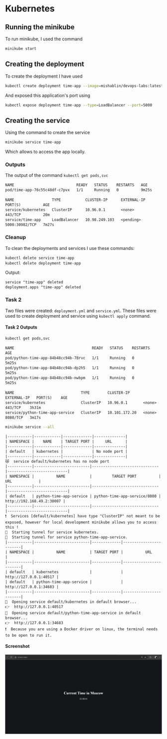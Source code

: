# Kubernetes

## Running the minikube

To run minikube, I used the command

```bash
minikube start
```

## Creating the deployment

To create the deployment I have used

```bash
kubectl create deployment time-app --image=mishablin/devops-labs:latest
```

And exposed this application's port using

```bash
kubectl expose deployment time-app --type=LoadBalancer --port=5000
```

## Creating the service

Using the command to create the service

```bash
minikube service time-app
```

Which allows to access the app locally.

### Outputs

The output of the command `kubectl get pods,svc`

```text
NAME                            READY   STATUS    RESTARTS   AGE
pod/time-app-76c55c48df-c7pvx   1/1     Running   0          9m25s

NAME                 TYPE           CLUSTER-IP      EXTERNAL-IP   PORT(S)          AGE
service/kubernetes   ClusterIP      10.96.0.1       <none>        443/TCP          20m
service/time-app     LoadBalancer   10.98.249.103   <pending>     5000:30982/TCP   7m27s
```

### Cleanup

To clean the deployments and services I use these commands:

```bash
kubectl delete service time-app
kubectl delete deployment time-app
```

Output:

```text
service "time-app" deleted
deployment.apps "time-app" deleted
```

### Task 2

Two files were created: `deployment.yml` and `service.yml`. These files were used to create deployment and service
using `kubectl apply` command.

#### Task 2 Outputs

```bash
kubectl get pods,svc
```

```text
NAME                                   READY   STATUS    RESTARTS   AGE
pod/python-time-app-84b48cc94b-78rvc   1/1     Running   0          5m25s
pod/python-time-app-84b48cc94b-dp2h5   1/1     Running   0          5m25s
pod/python-time-app-84b48cc94b-nwbpm   1/1     Running   0          5m25s

NAME                              TYPE        CLUSTER-IP      EXTERNAL-IP   PORT(S)    AGE
service/kubernetes                ClusterIP   10.96.0.1       <none>        443/TCP    3h31m
service/python-time-app-service   ClusterIP   10.101.172.20   <none>        8080/TCP   3m17s
```

```bash
minikube service --all
```

```text
|-----------|------------|-------------|--------------|
| NAMESPACE |    NAME    | TARGET PORT |     URL      |
|-----------|------------|-------------|--------------|
| default   | kubernetes |             | No node port |
|-----------|------------|-------------|--------------|
😿  service default/kubernetes has no node port
|-----------|-------------------------|------------------------------|---------------------------|
| NAMESPACE |          NAME           |         TARGET PORT          |            URL            |
|-----------|-------------------------|------------------------------|---------------------------|
| default   | python-time-app-service | python-time-app-service/8080 | http://192.168.49.2:30007 |
|-----------|-------------------------|------------------------------|---------------------------|
❗  Services [default/kubernetes] have type "ClusterIP" not meant to be exposed, however for local development minikube allows you to access this !
🏃  Starting tunnel for service kubernetes.
🏃  Starting tunnel for service python-time-app-service.
|-----------|-------------------------|-------------|------------------------|
| NAMESPACE |          NAME           | TARGET PORT |          URL           |
|-----------|-------------------------|-------------|------------------------|
| default   | kubernetes              |             | http://127.0.0.1:40517 |
| default   | python-time-app-service |             | http://127.0.0.1:34683 |
|-----------|-------------------------|-------------|------------------------|
🎉  Opening service default/kubernetes in default browser...
👉  http://127.0.0.1:40517
🎉  Opening service default/python-time-app-service in default browser...
👉  http://127.0.0.1:34683
❗  Because you are using a Docker driver on linux, the terminal needs to be open to run it.
```

#### Screenshot

![Running app](assets/ip.jpg)
